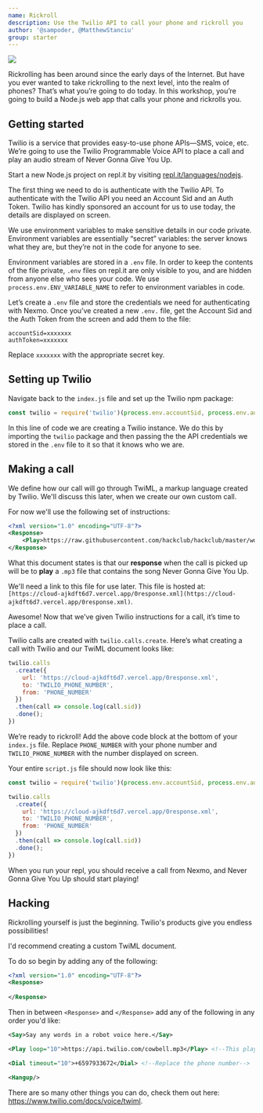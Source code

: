 ```yaml
---
name: Rickroll
description: Use the Twilio API to call your phone and rickroll you
author: '@sampoder, @MatthewStanciu'
group: starter
---
```


[![](https://img.youtube.com/vi/dQw4w9WgXcQ/0.jpg)](https://www.youtube.com/watch?v=dQw4w9WgXcQ)

Rickrolling has been around since the early days of the Internet. But have you ever wanted to take rickrolling to the next level, into the realm of phones? That’s what you’re going to do today. In this workshop, you’re going to build a Node.js web app that calls your phone and rickrolls you.

## Getting started

Twilio is a service that provides easy-to-use phone APIs—SMS, voice, etc. We’re going to use the Twilio Programmable Voice API to place a call and play an audio stream of Never Gonna Give You Up.

Start a new Node.js project on repl.it by visiting [repl.it/languages/nodejs](https://repl.it/languages/nodejs).

The first thing we need to do is authenticate with the Twilio API. To authenticate with the Twilio API you need an Account Sid and an Auth Token. Twilio has kindly sponsored an account for us to use today, the details are displayed on screen.

We use environment variables to make sensitive details in our code private. Environment variables are essentially “secret” variables: the server knows what they are, but they’re not in the code for anyone to see.

Environment variables are stored in a `.env` file. In order to keep the contents of the file private, `.env` files on repl.it are only visible to you, and are hidden from anyone else who sees your code. We use `process.env.ENV_VARIABLE_NAME` to refer to environment variables in code.

Let’s create a `.env` file and store the credentials we need for authenticating with Nexmo. Once you’ve created a new `.env.` file, get the Account Sid and the Auth Token from the screen and add them to the file:

```
accountSid=xxxxxxx
authToken=xxxxxxx
```

Replace `xxxxxxx` with the appropriate secret key.

## Setting up Twilio

Navigate back to the `index.js` file and set up the Twilio npm package:

```js
const twilio = require('twilio')(process.env.accountSid, process.env.authToken);
```

In this line of code we are creating a Twilio instance. We do this by importing the `twilio` package and then passing the the API credentials we stored in the `.env` file to it so that it knows who we are.

## Making a call

We define how our call will go through TwiML, a markup language created by Twilio. We'll discuss this later, when we create our own custom call. 

For now we'll use the following set of instructions:

```xml
<?xml version="1.0" encoding="UTF-8"?>
<Response>
    <Play>https://raw.githubusercontent.com/hackclub/hackclub/master/workshops/rick_roll/never-gonna-give-you-up.mp3</Play>
</Response>
```

What this document states is that our **response** when the call is picked up will be to **play** a `.mp3` file that contains the song Never Gonna Give You Up. 

We'll need a link to this file for use later. This file is hosted at: `[https://cloud-ajkdft6d7.vercel.app/0response.xml](https://cloud-ajkdft6d7.vercel.app/0response.xml)`.

Awesome! Now that we’ve given Twilio instructions for a call, it’s time to place a call.

Twilio calls are created with `twilio.calls.create`. Here’s what creating a call with Twilio and our TwiML document looks like:

```js
twilio.calls
  .create({
    url: 'https://cloud-ajkdft6d7.vercel.app/0response.xml',
    to: 'TWILIO_PHONE_NUMBER',
    from: 'PHONE_NUMBER'
  })
  .then(call => console.log(call.sid))
  .done();
})
```

We’re ready to rickroll! Add the above code block at the bottom of your `index.js` file. Replace `PHONE_NUMBER` with your phone number and `TWILIO_PHONE_NUMBER` with the number displayed on screen.

Your entire `script.js` file should now look like this:

```js
const twilio = require('twilio')(process.env.accountSid, process.env.authToken);

twilio.calls
  .create({
    url: 'https://cloud-ajkdft6d7.vercel.app/0response.xml',
    to: 'TWILIO_PHONE_NUMBER',
    from: 'PHONE_NUMBER'
  })
  .then(call => console.log(call.sid))
  .done();
})
```

When you run your repl, you should receive a call from Nexmo, and Never Gonna Give You Up should start playing!

## Hacking

Rickrolling yourself is just the beginning. Twilio's products give you endless possibilities! 

I'd recommend creating a custom TwiML document.

To do so begin by adding any of the following:

```xml
<?xml version="1.0" encoding="UTF-8"?>
<Response>
    
</Response>
```

Then in between `<Response>` and `</Response>` add any of the following in any order you'd like:

```xml
<Say>Say any words in a robot voice here.</Say>
```

```xml
<Play loop="10">https://api.twilio.com/cowbell.mp3</Play> <!--This plays the cowbell sound 10 times. To change the sound replace: https://api.twilio.com/cowbell.mp3. To change the amount of times replace: 10.-->
```

```xml
<Dial timeout="10">+6597933672</Dial> <!--Replace the phone number-->
```

```xml
<Hangup/>
```

There are so many other things you can do, check them out here: https://www.twilio.com/docs/voice/twiml.

<br />
<br />